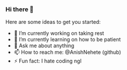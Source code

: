 ### Hi there 👋


Here are some ideas to get you started:

- 🔭 I’m currently working on taking rest
- 🌱 I’m currently learning on how to be patient
- 💬 Ask me about anything
- 📫 How to reach me: @AnishNehete (github)
- ⚡ Fun fact: I hate coding ngl

